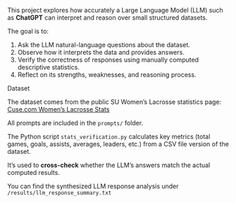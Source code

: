
This project explores how accurately a Large Language Model (LLM) such as **ChatGPT** can interpret and reason over small structured datasets.

The goal is to:

1. Ask the LLM natural-language questions about the dataset.
2. Observe how it interprets the data and provides answers.
3. Verify the correctness of responses using manually computed descriptive statistics.
4. Reflect on its strengths, weaknesses, and reasoning process.

Dataset

The dataset comes from the public SU Women’s Lacrosse statistics page:  
[Cuse.com Women’s Lacrosse Stats](https://cuse.com/sports/2013/1/16/WLAX_0116134638)

All prompts are included in the `prompts/` folder.

The Python script `stats_verification.py` calculates key metrics (total games, goals, assists, averages, leaders, etc.) from a CSV file version of the dataset.

It’s used to **cross-check** whether the LLM’s answers match the actual computed results.

You can find the synthesized LLM response analysis under `/results/llm_response_summary.txt`
